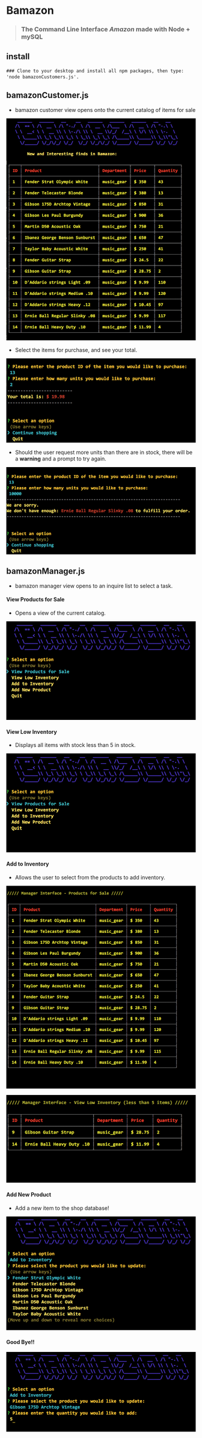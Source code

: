 # Bamazon 
>### The Command Line Interface *Amazon* made with Node + mySQL

## install
```
### Clone to your desktop and install all npm packages, then type: 'node bamazonCustomers.js'.
```

## bamazonCustomer.js
* bamazon customer view opens onto the current catalog of items for sale

![Image of cust1](https://github.com/julianhasse/bamazon/blob/master/screen_shots/img001.png)

* Select the items for purchase, and see your total. 

![Image of cust2](https://github.com/julianhasse/bamazon/blob/master/screen_shots/img002.png)

* Should the user request more units than there are in stock, there will be a **warning** and a prompt to try again. 

![Image of cust3](https://github.com/julianhasse/bamazon/blob/master/screen_shots/img003.png)


## bamazonManager.js
* bamazon manager view opens to an inquire list to select a task. 

#### View Products for Sale
* Opens a view of the current catalog. 

![Image of man1](https://github.com/julianhasse/bamazon/blob/master/screen_shots/img004.png)

#### View Low Inventory
* Displays all items with stock less than 5 in stock. 

![Image of man2](https://github.com/julianhasse/bamazon/blob/master/screen_shots/img004.png)

#### Add to Inventory
* Allows the user to select from the products to add inventory. 

![Image of man3](https://github.com/julianhasse/bamazon/blob/master/screen_shots/img005.png)

![Image of man4](https://github.com/julianhasse/bamazon/blob/master/screen_shots/img006.png)

#### Add New Product
* Add a new item to the shop database!

![Image of man5](https://github.com/julianhasse/bamazon/blob/master/screen_shots/img007.png)

#### Good Bye!!

![Image of man6](https://github.com/julianhasse/bamazon/blob/master/screen_shots/img008.png)

